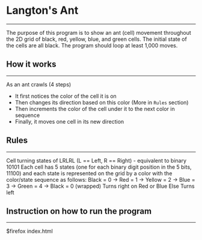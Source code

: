 # Langton's Ant
---
The purpose of this program is to show an ant (cell) movement throughout the
2D grid of black, red, yellow, blue, and green cells. The initial state of the
cells are all black. The program should loop at least 1,000 moves.  

## How it works
---
As an ant crawls (4 steps)
* It first notices the color of the cell it is on
* Then changes its direction based on this color (More in ```Rules``` section)
* Then increments the color of the cell under it to the next color in sequence
* Finally, it moves one cell in its new direction

## Rules
---
Cell turning states of LRLRL (L == Left, R == Right) - equivalent to binary 10101
Each cell has 5 states (one for each binary digit position in the 5 bits, 11100)
and each state is represented on the grid by a color with the color/state sequence
as follows:
  Black = 0 -> Red = 1 -> Yellow = 2 -> Blue = 3 -> Green = 4 -> Black = 0 (wrapped)
Turns right on Red or Blue
Else Turns left

## Instruction on how to run the program
---
$firefox index.html
